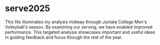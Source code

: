 # serve2025

This file illuminates my analysis midway through Juniata College Men's Volleyball's season. By examining our serving, we have enabled improved performance. This targeted analysis showcases important and useful ideas in guiding feedback and focus through the rest of the year.
